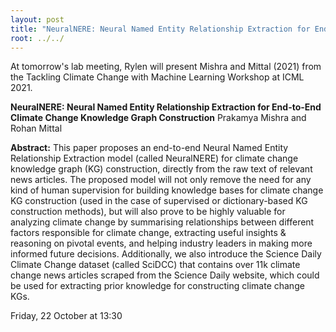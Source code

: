 ```yaml
---
layout: post
title: "NeuralNERE: Neural Named Entity Relationship Extraction for End-to-End Climate Change Knowledge Graph Construction"
root: ../../
---
```

At tomorrow's lab meeting, Rylen will present Mishra and Mittal (2021) from the Tackling Climate Change with Machine Learning Workshop at ICML 2021. 

**NeuralNERE: Neural Named Entity Relationship Extraction for End-to-End Climate Change Knowledge Graph Construction**
Prakamya Mishra and Rohan Mittal

**Abstract:**
This paper proposes an end-to-end Neural Named Entity Relationship Extraction model (called NeuralNERE) for climate change knowledge graph (KG) construction, directly from the raw text of relevant news articles. The proposed model will not only remove the need for any kind of human supervision for building knowledge bases for climate change KG construction (used in the case of supervised or dictionary-based KG construction methods), but will also prove to be highly valuable for analyzing climate change by summarising relationships between different factors responsible for climate change, extracting useful insights & reasoning on pivotal events, and helping industry leaders in making more informed future decisions. Additionally, we also introduce the Science Daily Climate Change dataset (called SciDCC) that contains over 11k climate change news articles scraped from the Science Daily website, which could be used for extracting prior knowledge for constructing climate change KGs.

Friday, 22 October at 13:30
